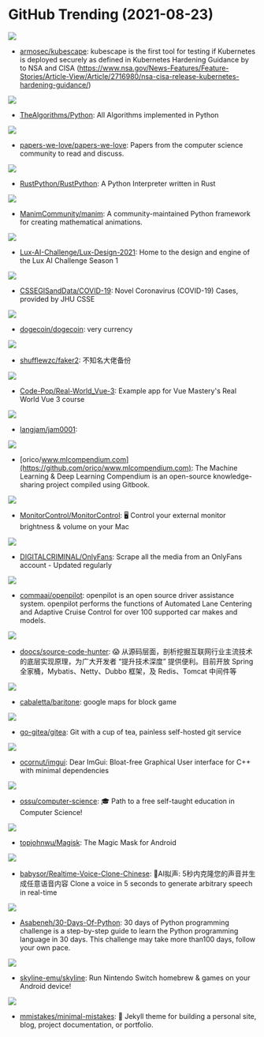 # GitHub Trending (2021-08-23)

![](https://img.shields.io/badge/Go-New%20230-green?style=flat-square&logo=appveyor)
- [armosec/kubescape](https://github.com/armosec/kubescape): kubescape is the first tool for testing if Kubernetes is deployed securely as defined in Kubernetes Hardening Guidance by to NSA and CISA (https://www.nsa.gov/News-Features/Feature-Stories/Article-View/Article/2716980/nsa-cisa-release-kubernetes-hardening-guidance/)

![](https://img.shields.io/badge/Python-New%20252-green?style=flat-square&logo=appveyor)
- [TheAlgorithms/Python](https://github.com/TheAlgorithms/Python): All Algorithms implemented in Python

![](https://img.shields.io/badge/Shell-New%20644-green?style=flat-square&logo=appveyor)
- [papers-we-love/papers-we-love](https://github.com/papers-we-love/papers-we-love): Papers from the computer science community to read and discuss.

![](https://img.shields.io/badge/Python-New%2011-green?style=flat-square&logo=appveyor)
- [RustPython/RustPython](https://github.com/RustPython/RustPython): A Python Interpreter written in Rust

![](https://img.shields.io/badge/Python-New%201-green?style=flat-square&logo=appveyor)
- [ManimCommunity/manim](https://github.com/ManimCommunity/manim): A community-maintained Python framework for creating mathematical animations.

![](https://img.shields.io/badge/C%2B%2B-New%20178-green?style=flat-square&logo=appveyor)
- [Lux-AI-Challenge/Lux-Design-2021](https://github.com/Lux-AI-Challenge/Lux-Design-2021): Home to the design and engine of the Lux AI Challenge Season 1

![](https://img.shields.io/badge/none-New%208-green?style=flat-square&logo=appveyor)
- [CSSEGISandData/COVID-19](https://github.com/CSSEGISandData/COVID-19): Novel Coronavirus (COVID-19) Cases, provided by JHU CSSE

![](https://img.shields.io/badge/C%2B%2B-New%20107-green?style=flat-square&logo=appveyor)
- [dogecoin/dogecoin](https://github.com/dogecoin/dogecoin): very currency

![](https://img.shields.io/badge/JavaScript-New%2029-green?style=flat-square&logo=appveyor)
- [shufflewzc/faker2](https://github.com/shufflewzc/faker2): 不知名大佬备份

![](https://img.shields.io/badge/Vue-New%205-green?style=flat-square&logo=appveyor)
- [Code-Pop/Real-World_Vue-3](https://github.com/Code-Pop/Real-World_Vue-3): Example app for Vue Mastery's Real World Vue 3 course

![](https://img.shields.io/badge/JavaScript-New%2091-green?style=flat-square&logo=appveyor)
- [langjam/jam0001](https://github.com/langjam/jam0001): 

![](https://img.shields.io/badge/none-New%20333-green?style=flat-square&logo=appveyor)
- [orico/www.mlcompendium.com](https://github.com/orico/www.mlcompendium.com): The Machine Learning & Deep Learning Compendium is an open-source knowledge-sharing project compiled using Gitbook.

![](https://img.shields.io/badge/Swift-New%2081-green?style=flat-square&logo=appveyor)
- [MonitorControl/MonitorControl](https://github.com/MonitorControl/MonitorControl): 🖥 Control your external monitor brightness & volume on your Mac

![](https://img.shields.io/badge/Python-New%20149-green?style=flat-square&logo=appveyor)
- [DIGITALCRIMINAL/OnlyFans](https://github.com/DIGITALCRIMINAL/OnlyFans): Scrape all the media from an OnlyFans account - Updated regularly

![](https://img.shields.io/badge/C%2B%2B-New%20259-green?style=flat-square&logo=appveyor)
- [commaai/openpilot](https://github.com/commaai/openpilot): openpilot is an open source driver assistance system. openpilot performs the functions of Automated Lane Centering and Adaptive Cruise Control for over 100 supported car makes and models.

![](https://img.shields.io/badge/Java-New%20237-green?style=flat-square&logo=appveyor)
- [doocs/source-code-hunter](https://github.com/doocs/source-code-hunter): 😱 从源码层面，剖析挖掘互联网行业主流技术的底层实现原理，为广大开发者 “提升技术深度” 提供便利。目前开放 Spring 全家桶，Mybatis、Netty、Dubbo 框架，及 Redis、Tomcat 中间件等

![](https://img.shields.io/badge/Java-New%2049-green?style=flat-square&logo=appveyor)
- [cabaletta/baritone](https://github.com/cabaletta/baritone): google maps for block game

![](https://img.shields.io/badge/Go-New%2034-green?style=flat-square&logo=appveyor)
- [go-gitea/gitea](https://github.com/go-gitea/gitea): Git with a cup of tea, painless self-hosted git service

![](https://img.shields.io/badge/C%2B%2B-New%20116-green?style=flat-square&logo=appveyor)
- [ocornut/imgui](https://github.com/ocornut/imgui): Dear ImGui: Bloat-free Graphical User interface for C++ with minimal dependencies

![](https://img.shields.io/badge/none-New%20111-green?style=flat-square&logo=appveyor)
- [ossu/computer-science](https://github.com/ossu/computer-science): 🎓 Path to a free self-taught education in Computer Science!

![](https://img.shields.io/badge/C%2B%2B-New%2087-green?style=flat-square&logo=appveyor)
- [topjohnwu/Magisk](https://github.com/topjohnwu/Magisk): The Magic Mask for Android

![](https://img.shields.io/badge/Python-New%20964-green?style=flat-square&logo=appveyor)
- [babysor/Realtime-Voice-Clone-Chinese](https://github.com/babysor/Realtime-Voice-Clone-Chinese): 🚀AI拟声: 5秒内克隆您的声音并生成任意语音内容 Clone a voice in 5 seconds to generate arbitrary speech in real-time

![](https://img.shields.io/badge/Python-New%2058-green?style=flat-square&logo=appveyor)
- [Asabeneh/30-Days-Of-Python](https://github.com/Asabeneh/30-Days-Of-Python): 30 days of Python programming challenge is a step-by-step guide to learn the Python programming language in 30 days. This challenge may take more than100 days, follow your own pace.

![](https://img.shields.io/badge/C-New%208-green?style=flat-square&logo=appveyor)
- [skyline-emu/skyline](https://github.com/skyline-emu/skyline): Run Nintendo Switch homebrew & games on your Android device!

![](https://img.shields.io/badge/HTML-New%2013-green?style=flat-square&logo=appveyor)
- [mmistakes/minimal-mistakes](https://github.com/mmistakes/minimal-mistakes): 📐 Jekyll theme for building a personal site, blog, project documentation, or portfolio.

